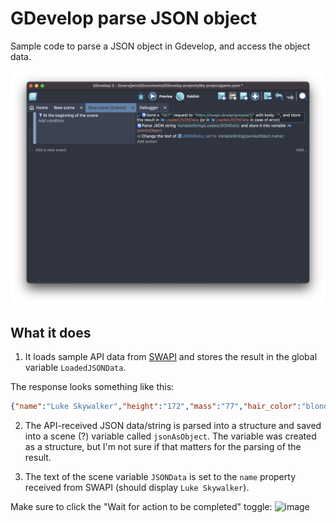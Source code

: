 # GDevelop parse JSON object
Sample code to parse a JSON object in Gdevelop, and access the object data.

![Screenshot of code](screenshot.png)

## What it does
1. It loads sample API data from [SWAPI](https://swapi.dev/api/people/1/) and stores the result in the global variable `LoadedJSONData`.

The response looks something like this:

```json
{"name":"Luke Skywalker","height":"172","mass":"77","hair_color":"blond","skin_color":"fair","eye_color":"blue","birth_year":"19BBY","gender":"male","homeworld":"https://swapi.dev/api/planets/1/","films":["https://swapi.dev/api/films/1/","https://swapi.dev/api/films/2/","https://swapi.dev/api/films/3/","https://swapi.dev/api/films/6/"],"species":[],"vehicles":["https://swapi.dev/api/vehicles/14/","https://swapi.dev/api/vehicles/30/"],"starships":["https://swapi.dev/api/starships/12/","https://swapi.dev/api/starships/22/"],"created":"2014-12-09T13:50:51.644000Z","edited":"2014-12-20T21:17:56.891000Z","url":"https://swapi.dev/api/people/1/"}
```

2. The API-received JSON data/string is parsed into a structure and saved into a scene (?) variable called `jsonAsObject`. The variable was created as a structure, but I'm not sure if that matters for the parsing of the result.

3. The text of the scene variable `JSONData` is set to the `name` property received from SWAPI (should display `Luke Skywalker`).

Make sure to click the "Wait for action to be completed" toggle:
![image](https://user-images.githubusercontent.com/18628999/197125611-0cf79abe-65e4-497a-82a8-1b092df5cc8e.png)
